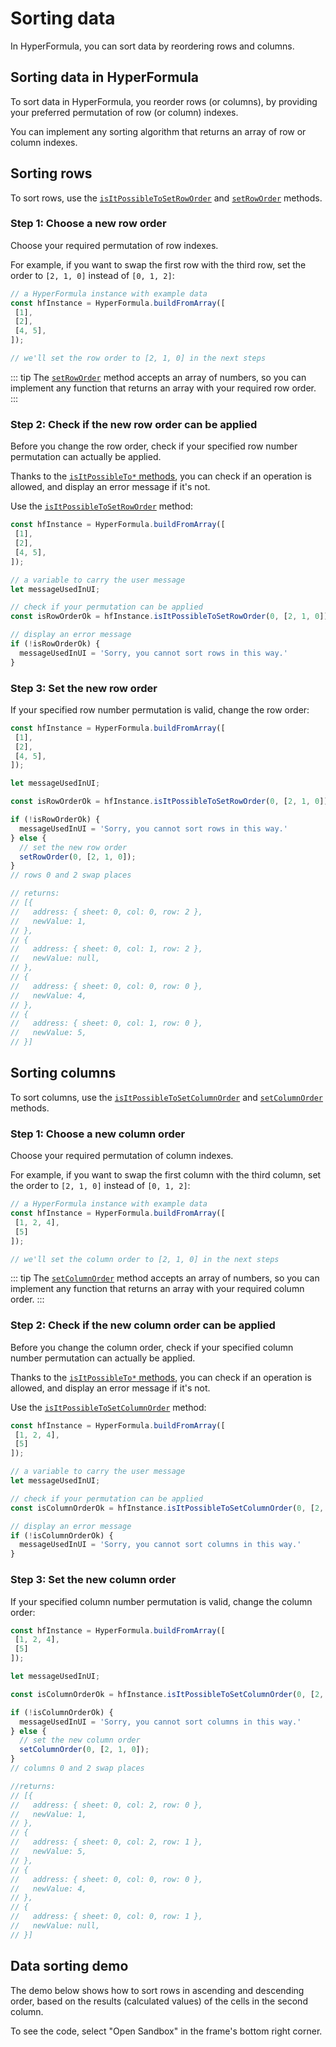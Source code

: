 # Sorting data

In HyperFormula, you can sort data by reordering rows and columns.

## Sorting data in HyperFormula

To sort data in HyperFormula, you reorder rows (or columns), by providing your preferred permutation of row (or column) indexes.

You can implement any sorting algorithm that returns an array of row or column indexes.

## Sorting rows

To sort rows, use the [`isItPossibleToSetRowOrder`](../api/classes/hyperformula.md#isitpossibletosetroworder) and [`setRowOrder`](../api/classes/hyperformula.md#setroworder) methods.

### Step 1: Choose a new row order
Choose your required permutation of row indexes. 

For example, if you want to swap the first row with the third row, set the order to `[2, 1, 0]` instead of `[0, 1, 2]`:

```js
// a HyperFormula instance with example data
const hfInstance = HyperFormula.buildFromArray([
 [1],
 [2],
 [4, 5],
]);

// we'll set the row order to [2, 1, 0] in the next steps
```

::: tip
The [`setRowOrder`](../api/classes/hyperformula.md#setroworder) method accepts an array of numbers, so you can implement any function that returns an array with your required row order.
:::

### Step 2: Check if the new row order can be applied

Before you change the row order, check if your specified row number permutation can actually be applied.

Thanks to the [`isItPossibleTo*` methods](basic-operations.md#isitpossibleto-methods), you can check if an operation is allowed, and display an error message if it's not.

Use the [`isItPossibleToSetRowOrder`](../api/classes/hyperformula.md#isitpossibletosetroworder) method:

```js
const hfInstance = HyperFormula.buildFromArray([
 [1],
 [2],
 [4, 5],
]);

// a variable to carry the user message
let messageUsedInUI;

// check if your permutation can be applied
const isRowOrderOk = hfInstance.isItPossibleToSetRowOrder(0, [2, 1, 0]);

// display an error message
if (!isRowOrderOk) {
  messageUsedInUI = 'Sorry, you cannot sort rows in this way.'
}
```

### Step 3: Set the new row order

If your specified row number permutation is valid, change the row order:

```js
const hfInstance = HyperFormula.buildFromArray([
 [1],
 [2],
 [4, 5],
]);

let messageUsedInUI;

const isRowOrderOk = hfInstance.isItPossibleToSetRowOrder(0, [2, 1, 0]);

if (!isRowOrderOk) {
  messageUsedInUI = 'Sorry, you cannot sort rows in this way.'
} else {
  // set the new row order
  setRowOrder(0, [2, 1, 0]);
}
// rows 0 and 2 swap places

// returns:
// [{
//   address: { sheet: 0, col: 0, row: 2 },
//   newValue: 1,
// },
// {
//   address: { sheet: 0, col: 1, row: 2 },
//   newValue: null,
// },
// {
//   address: { sheet: 0, col: 0, row: 0 },
//   newValue: 4,
// },
// {
//   address: { sheet: 0, col: 1, row: 0 },
//   newValue: 5,
// }]
```

## Sorting columns

To sort columns, use the [`isItPossibleToSetColumnOrder`](../api/classes/hyperformula.md#isitpossibletosetcolumnorder) and [`setColumnOrder`](../api/classes/hyperformula.md#setcolumnorder) methods.

### Step 1: Choose a new column order
Choose your required permutation of column indexes.

For example, if you want to swap the first column with the third column, set the order to `[2, 1, 0]` instead of `[0, 1, 2]`:

```js
// a HyperFormula instance with example data
const hfInstance = HyperFormula.buildFromArray([
 [1, 2, 4],
 [5]
]);

// we'll set the column order to [2, 1, 0] in the next steps
```

::: tip
The [`setColumnOrder`](../api/classes/hyperformula.md#setcolumnorder) method accepts an array of numbers, so you can implement any function that returns an array with your required column order.
:::

### Step 2: Check if the new column order can be applied

Before you change the column order, check if your specified column number permutation can actually be applied.

Thanks to the [`isItPossibleTo*` methods](basic-operations.md#isitpossibleto-methods), you can check if an operation is allowed, and display an error message if it's not.

Use the [`isItPossibleToSetColumnOrder`](../api/classes/hyperformula.md#isitpossibletosetcolumnorder) method:

```js
const hfInstance = HyperFormula.buildFromArray([
 [1, 2, 4],
 [5]
]);

// a variable to carry the user message
let messageUsedInUI;

// check if your permutation can be applied
const isColumnOrderOk = hfInstance.isItPossibleToSetColumnOrder(0, [2, 1, 0]);

// display an error message
if (!isColumnOrderOk) {
  messageUsedInUI = 'Sorry, you cannot sort columns in this way.'
}
```

### Step 3: Set the new column order

If your specified column number permutation is valid, change the column order:

```js
const hfInstance = HyperFormula.buildFromArray([
 [1, 2, 4],
 [5]
]);

let messageUsedInUI;

const isColumnOrderOk = hfInstance.isItPossibleToSetColumnOrder(0, [2, 1, 0]);

if (!isColumnOrderOk) {
  messageUsedInUI = 'Sorry, you cannot sort columns in this way.'
} else {
  // set the new column order
  setColumnOrder(0, [2, 1, 0]);
}
// columns 0 and 2 swap places

//returns:
// [{
//   address: { sheet: 0, col: 2, row: 0 },
//   newValue: 1,
// },
// {
//   address: { sheet: 0, col: 2, row: 1 },
//   newValue: 5,
// },
// {
//   address: { sheet: 0, col: 0, row: 0 },
//   newValue: 4,
// },
// {
//   address: { sheet: 0, col: 0, row: 1 },
//   newValue: null,
// }]
```

## Data sorting demo

The demo below shows how to sort rows in ascending and descending order, based on the results (calculated values) of the cells in the second column.

To see the code, select "Open Sandbox" in the frame's bottom right corner.

<iframe
  :src="`https://codesandbox.io/embed/github/handsontable/hyperformula-demos/tree/2.7.x/sorting?autoresize=1&fontsize=11&hidenavigation=1&theme=light&view=preview&v=${$page.buildDateURIEncoded}`"
  style="width:100%; height:500px; border:0; border-radius: 4px; overflow:hidden;"
  title="handsontable/hyperformula-demos: sorting"
  allow="accelerometer; ambient-light-sensor; camera; encrypted-media; geolocation; gyroscope; hid; microphone; midi; payment; usb; vr; xr-spatial-tracking"
  sandbox="allow-forms allow-modals allow-popups allow-presentation allow-same-origin allow-scripts">
</iframe>
